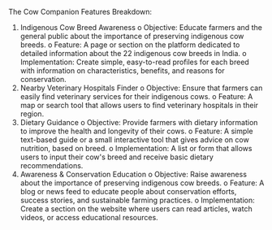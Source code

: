The Cow Companion
Features Breakdown:
1.	Indigenous Cow Breed Awareness
o	Objective: Educate farmers and the general public about the importance of preserving indigenous cow breeds.
o	Feature: A page or section on the platform dedicated to detailed information about the 22 indigenous cow breeds in India.
o	Implementation: Create simple, easy-to-read profiles for each breed with information on characteristics, benefits, and reasons for conservation.
2.	Nearby Veterinary Hospitals Finder
o	Objective: Ensure that farmers can easily find veterinary services for their indigenous cows.
o	Feature: A map or search tool that allows users to find veterinary hospitals in their region.
3.	Dietary Guidance
o	Objective: Provide farmers with dietary information to improve the health and longevity of their cows.
o	Feature: A simple text-based guide or a small interactive tool that gives advice on cow nutrition, based on breed.
o	Implementation: A list or form that allows users to input their cow's breed and receive basic dietary recommendations.
4.	Awareness & Conservation Education
o	Objective: Raise awareness about the importance of preserving indigenous cow breeds.
o	Feature: A blog or news feed to educate people about conservation efforts, success stories, and sustainable farming practices.
o	Implementation: Create a section on the website where users can read articles, watch videos, or access educational resources.
